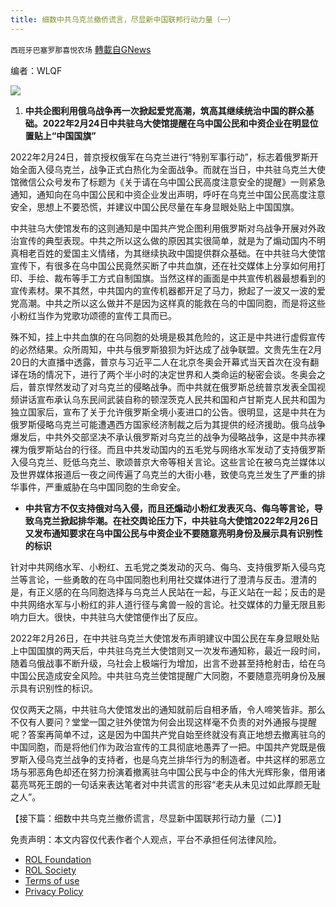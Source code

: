 ```yaml
---
title: 细数中共乌克兰撤侨谎言，尽显新中国联邦行动力量（一）
---
```

`西班牙巴塞罗那喜悦农场` [轉載自GNews](https://gnews.org/zh-hans/2140503/)

编者：WLQF

![](https://assets.gnews.org/wp-content/uploads/2022/03/image-1050-edited.png)

1. **中共企图利用俄乌战争再一次掀起爱党高潮，筑高其继续统治中国的群众基础。2022年2月24日中共驻乌大使馆提醒在乌中国公民和中资企业在明显位置贴上“中国国旗”**


2022年2月24日，普京授权俄军在乌克兰进行“特别军事行动”，标志着俄罗斯开始全面入侵乌克兰，战争正式白热化为全面战争。而就在当日，中共驻乌克兰大使馆微信公众号发布了标题为《关于请在乌中国公民高度注意安全的提醒》一则紧急通知，通知向在乌中国公民和中资企业发出声明，呼吁在乌克兰中国公民高度注意安全，思想上不要恐慌，并建议中国公民尽量在车身显眼处贴上中国国旗。

中共驻乌大使馆发布的这则通知是中国共产党企图利用俄罗斯对乌战争开展对外政治宣传的典型表现。中共之所以这么做的原因其实很简单，就是为了煽动国内不明真相老百姓的爱国主义情绪，为其继续执政中国提供群众基础。在中共驻乌大使馆宣传下，有很多在乌中国公民竟然买断了中共血旗，还在社交媒体上分享如何用打印、手绘、裁布等手工方式自制国旗。当然这样的画面是中共宣传机器最想看到的宣传素材。果不其然，中共国内的宣传机器都开足了马力，掀起了一波又一波的爱党高潮。中共之所以这么做并不是因为这样真的能救在乌的中国同胞，而是将这些小粉红当作为党歌功颂德的宣传工具而已。

殊不知，挂上中共血旗的在乌同胞的处境是极其危险的，这正是中共进行虚假宣传的必然结果。众所周知，中共与俄罗斯狼狈为奸达成了战争联盟。文贵先生在2月20日的大直播中透露，普京与习近平二人在北京冬奥会开幕式当天首次在没有翻译在场的情况下，进行了两个半小时的决定世界和人类命运的秘密会谈。冬奥会之后，普京悍然发动了对乌克兰的侵略战争。而中共就在俄罗斯总统普京发表全国视频讲话宣布承认乌东民间武装自称的顿涅茨克人民共和国和卢甘斯克人民共和国为独立国家后，宣布了关于允许俄罗斯全境小麦进口的公告。很明显，这是中共在为俄罗斯侵略乌克兰可能遭遇西方国家经济制裁之后为其提供的经济援助。俄乌战争爆发后，中共外交部坚决不承认俄罗斯对乌克兰的战争为侵略战争，这是中共赤裸裸为俄罗斯站台的行径。而且中共发动国内的五毛党与网络水军发动了支持俄罗斯入侵乌克兰、贬低乌克兰、歌颂普京大帝等相关言论。这些言论在被乌克兰媒体以及世界媒体报道后一夜之间传遍了乌克兰的大街小巷，致使乌克兰发生了严重的排华事件，严重威胁在乌中国同胞的生命安全。

- **中共官方不仅支持俄对乌入侵，而且还煽动小粉红发表灭乌、侮乌等言论，导致乌克兰掀起排华潮。在社交舆论压力下，中共驻乌大使馆2022年2月26日又发布通知要求在乌中国公民与中资企业不要随意亮明身份及展示具有识别性的标识**


针对中共网络水军、小粉红、五毛党之类发动的灭乌、侮乌、支持俄罗斯入侵乌克兰等言论，一些勇敢的在乌中国同胞也利用社交媒体进行了澄清与反击。澄清的是，有正义感的在乌同胞选择与乌克兰人民站在一起，与正义站在一起；反击的是中共网络水军与小粉红的非人道行径与禽兽一般的言论。社交媒体的力量无限且影响力巨大。很快，中共驻乌大使馆便作出了反应。

2022年2月26日，在中共驻乌克兰大使馆发布声明建议中国公民在车身显眼处贴上中国国旗的两天后，中共驻乌克兰大使馆则又一次发布通知称，最近一段时间，随着乌俄战事不断升级，乌社会上极端行为增加，出言不逊甚至持枪射击，给在乌中国公民造成安全风险。中共驻乌克兰使馆提醒广大同胞，不要随意亮明身份及展示具有识别性的标识。

仅仅两天之隔，中共驻乌大使馆发出的通知就前后自相矛盾，令人啼笑皆非。那么不仅有人要问？堂堂一国之驻外使馆为何会出现这样毫不负责的对外通报与提醒呢？答案再简单不过，这是因为中国共产党自始至终就没有真正地想去撤离驻乌的中国同胞，而是将他们作为政治宣传的工具彻底地愚弄了一把。中国共产党既是俄罗斯入侵乌克兰战争的支持者，也是乌克兰排华行为的制造者。中共这样的邪恶立场与邪恶角色却还在努力扮演着撤离驻乌中国公民与中企的伟大光辉形象，借用诸葛亮骂死王朗的一句话来表达笔者对中共谎言的形容“老夫从未见过如此厚颜无耻之人”。

【接下篇：细数中共乌克兰撤侨谎言，尽显新中国联邦行动力量（二）】

 

免责声明：本文内容仅代表作者个人观点，平台不承担任何法律风险。

- [ROL Foundation](https://rolfoundation.org/)
- [ROL Society](https://rolsociety.org/)
- [Terms of use](https://gnews.org/terms-of-use-3/)
- [Privacy Policy](https://gnews.org/privacy-policy/)
